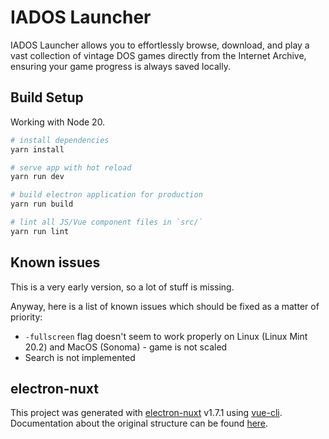 # IADOS Launcher

IADOS Launcher allows you to effortlessly browse, download, and play a vast collection of vintage DOS games directly from the Internet Archive, ensuring your game progress is always saved locally.

## Build Setup

Working with Node 20.

``` bash
# install dependencies
yarn install

# serve app with hot reload
yarn run dev

# build electron application for production
yarn run build

# lint all JS/Vue component files in `src/`
yarn run lint

```

## Known issues
This is a very early version, so a lot of stuff is missing.

Anyway, here is a list of known issues which should be fixed as a matter of priority:

- `-fullscreen` flag doesn't seem to work properly on Linux (Linux Mint 20.2) and MacOS (Sonoma) - game is not scaled
- Search is not implemented


## electron-nuxt

This project was generated with [electron-nuxt](https://github.com/michalzaq12/electron-nuxt) v1.7.1 using [vue-cli](https://github.com/vuejs/vue-cli). Documentation about the original structure can be found [here](https://github.com/michalzaq12/electron-nuxt/blob/master/README.md).
